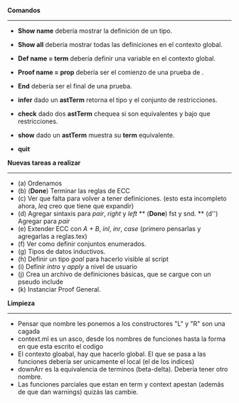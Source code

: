 **Comandos**
***
   * **Show name** debería mostrar la definición de un tipo.
   * **Show all** debería mostrar todas las definiciones en el contexto global.
   * **Def name = term** debería definir una variable en el contexto global.
   * **Proof name = prop** debería ser el comienzo de una prueba de <prop>.
   * **End** debería ser el final de una prueba.

   * **infer** dado un **astTerm** retorna el tipo y el conjunto de restricciones.
   * **check** dado dos **astTerm** chequea si son equivalentes y bajo que restricciones.
   * **show** dado un **astTerm** muestra su **term** equivalente.
   * **quit**              


**Nuevas tareas a realizar**
***

  * (a) Ordenamos
  * (b) (**Done**) Terminar las reglas de ECC
  * (c) Ver que falta para volver a tener definiciones. (esto esta incompleto ahora, *leq* creo que tiene que expandir)
  * (d) Agregar sintaxis para *pair*, *right* y *left*
        ** (**Done**) fst y snd.
        ** (d'') Agregar para *pair*
  * (e) Extender ECC con *A + B*, *inl*, *inr*, *case* (primero pensarlas y agregarlas a reglas.tex)
  * (f) Ver como definir conjuntos enumerados.
  * (g) Tipos de datos inductivos.
  * (h) Definir un tipo *goal* para hacerlo visible al script
  * (i) Definir *intro* y *apply* a nivel de usuario
  * (j) Crea un archivo de definiciones básicas, que se cargue con un pseudo include
  * (k) Instanciar Proof General.


**Limpieza**
***
   * Pensar que nombre les ponemos a los constructores "L" y "R" son una cagada
   * context.ml es un asco, desde los nombres de funciones hasta la forma en que esta escrito el codigo
   * El contexto gloabal, hay que hacerlo global. El que se pasa a las funciones debería ser unicamente el local (el de los indices)
   * downArr es la equivalencia de terminos (beta-delta). Debería tener otro nombre.
   * Las funciones parciales que estan en term y context apestan (además de que dan warnings) quizás las cambie.

